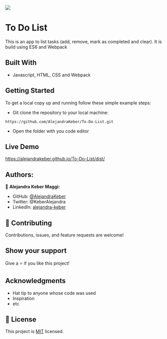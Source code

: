 ![](https://img.shields.io/badge/Microverse-blueviolet)

# To Do List
This is an app to list tasks (add, remove, mark as completed and clear).  It is build using ES6 and Webpack

## Built With

- Javascript, HTML, CSS and Webpack

## Getting Started

To get a local copy up and running follow these simple example steps:
- Git clone the repository to your local machine:
```
https://github.com/AlejandraKeber/To-Do-List.git
```
- Open the folder with you code editor

## Live Demo
https://alejandrakeber.github.io/To-Do-List/dist/

## Authors:

👤 **Alejandra Keber Maggi:** 

- GitHub: [@AlejandraKeber](https://github.com/AlejandraKeber)
- Twitter: @KeberAlejandra
- LinkedIn: [alejandra-keber](www.linkedin.com/in/alejandra-keber)

## 🤝 Contributing

Contributions, issues, and feature requests are welcome!

## Show your support

Give a ⭐️ if you like this project!

## Acknowledgments

- Hat tip to anyone whose code was used
- Inspiration
- etc

## 📝 License

This project is [MIT](./LICENSE.md) licensed.

